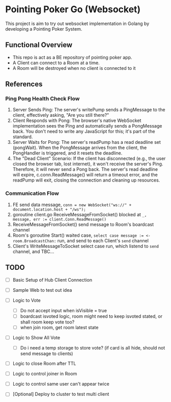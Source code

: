 # Pointing Poker Go (Websocket)

This project is aim to try out websocket implementation in Golang by developing a Pointing Poker System.

## Functional Overview

- This repo is act as a BE repository of pointing poker app.
- A Client can connect to a Room at a time.
- A Room will be destroyed when no client is connected to it

## References

### Ping Pong Health Check Flow

1. Server Sends Ping: The server's writePump sends a PingMessage to the client, effectively asking, "Are you still
   there?"
2. Client Responds with Pong: The browser's native WebSocket implementation sees the Ping and automatically sends a
   PongMessage back. You don't need to write any JavaScript for this; it's part of the
   standard.
3. Server Waits for Pong: The server's readPump has a read deadline set (pongWait). When the PongMessage arrives from
   the client, the PongHandler is triggered, and it resets the deadline.
4. The "Dead Client" Scenario: If the client has disconnected (e.g., the user closed the browser tab, lost internet), it
   won't receive the server's Ping. Therefore, it will never send a Pong back. The
   server's read deadline will expire, c.conn.ReadMessage() will return a timeout error, and the readPump will exit,
   closing the connection and cleaning up resources.

### Communication Flow

1. FE send data message, `conn = new WebSocket("ws://" + document.location.host + "/ws");`
2. goroutine client.go ReceiveMessageFromSocket() blocked at `_, message, err := client.Conn.ReadMessage()`
3. ReceiveMessageFromSocket() send message to Room's boardcast channel
4. Room's goroutine Start() waited case, `select case message := <-room.BroadcastChan:` run, and send to each Client's
   `send` channel
5. Client's WriteMessageToSocket select case run, which listend to `send` channel, and TBC...

## TODO

- [ ] Basic Setup of Hub Client Connection
- [ ] Sample Web to test out idea
- [ ] Logic to Vote
    - [ ] Do not accept input when isVisible = true
    - [ ] boardcast isvoted logic, room might need to keep isvoted stated, or shall room keep vote too?
    - [ ] when join room, get room latest state
- [ ] Logic to Show All Vote
    - [ ] Do i need a temp storage to store vote? (if card is all hide, should not send message to clients)
- [ ] Logic to close Room after TTL
- [ ] Logic to control joiner in Room
- [ ] Logic to control same user can't appear twice  
- [ ] [Optional] Deploy to cluster to test multi client

